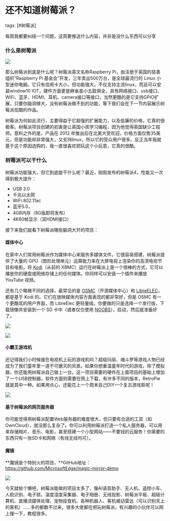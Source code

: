 # 还不知道树莓派？
tags: [#树莓派]

每周我都要纠结一个问题，这周要推送什么内容，并非是没什么东西可以分享

### 什么是树莓派

![](https://syske-pic-bed.oss-cn-hangzhou.aliyuncs.com/imgs/images/20200808092622.png)

那么树莓派到底是什么呢？树莓派英文名称Raspberry Pi，由注册于英国的慈善组织“Raspberry Pi 基金会”开发，三年卖出500万台，是全球最流行的 Linux 小型迷你电脑。它只有信用卡大小，但功能强大，不仅支持主流linux，而且可以安装window10 IOT，硬件方面更是麻雀虽小五脏俱全，具有网络接口、usb接口、WiFi、蓝牙、HDMI、耳机、camera接口等接口，当然更酷的是它支持GPIO扩展，只要你脑洞够大，没有树莓派做不到的功能，等下我们会在下一节内容展示树莓派炫酷的作品。

树莓派为何如此流行，主要得益于它超强的扩展能力，以及低廉的价格，它真的很极客。树莓派项目创建的初衷是让英国小孩学习编程，因为他觉得英国缺少工程师。意料之外的是，产品在 2012 年推出后在北美大受欢迎。价格方面仅售35美元，但是功能却非常强大，又支持linux，所以它的受众用户很多。反正当年我就基于这个原因选购的，我一直很喜欢把玩这个小玩意，它真的很酷。

### 树莓派可以干什么

树莓派功能强大，但它到底能干什么呢？最近，刚刚发布的树莓派4，性能又一次得到极大提升：

- USB 3.0
- 千兆以太网
- WiFi 802.11ac
- 蓝牙5.0，
- 4GB内存（8G版即将发布）
- 4K60帧显示（双HDMI接口）

接下来我们就看下树莓派哪些脑洞大开的项目：

#### 媒体中心

在家中人们常用树莓派作为媒体中心来服务多媒体文件。它很容易搭建，树莓派提供了大量的 GPU（图形处理单元）运算能力来在大屏电视上渲染你的高清电视节目和电影。将 [Kodi](https://links.jianshu.com/go?to=https%3A%2F%2Fkodi.tv%2F)（从前的 XBMC）运行在树莓派上是一个很棒的方式，它可以播放你的硬盘或网络存储上的任何媒体。你同样可以安装一个插件来播放 YouTube 视频。

还有几个略微不同的选择，最常见的是 [OSMC](https://links.jianshu.com/go?to=https%3A%2F%2Fosmc.tv%2F)（开源媒体中心）和 [LibreELEC](https://links.jianshu.com/go?to=https%3A%2F%2Flibreelec.tv%2F)，都是基于 Kodi 的。它们在放映媒体内容方面表现的都非常好，但是 OSMC 有一个更酷炫的用户界面，而 LibreElec 更轻量级。你要做的只是选择一个发行版，下载镜像并安装到一个 SD 卡中（或者仅仅使用 [NOOBS](https://links.jianshu.com/go?to=https%3A%2F%2Fwww.raspberrypi.org%2Fdownloads%2Fnoobs%2F)），启动，然后就准备好了。

![](https://syske-pic-bed.oss-cn-hangzhou.aliyuncs.com/imgs/images/20200808095454.png)



![](https://syske-pic-bed.oss-cn-hangzhou.aliyuncs.com/imgs/images/20200808095516.png)

#### 小霸王游戏机

还记得我们小时候接在电视机上玩的游戏机吗？超级玛丽、魂斗罗等游戏人物已经成为了我们童年里一道不可磨灭的风景。如果你想重温童年时代的游戏，除了模拟器，你还能用树莓派自己做上一台。这一项目需要的硬件在上面项目的基础上增加了一个USB控制器，软件方面则需要在网上下载，有许多不同的版本，RetroPie就是其中一种。如果用点心，还能花上一个周末自己DIY一个复古游戏柜呢！

![](https://syske-pic-bed.oss-cn-hangzhou.aliyuncs.com/imgs/images/20200808095640.png)

#### 基于树莓派的网页服务器

你可能觉得用树莓派配置Web服务器的难度很大，但只要有合适的工具（如OwnCloud），就没那么复杂了。你可以利用树莓派打造一个私人服务器，可以用来存储相片、音乐、电影，甚至搭建一个小型网站——不要钱的云服务！你需要的东西只有一张SD卡和网络（有线无线均可）。

#### 魔镜

**魔镜是个特别火的项目，**GitHub地址：https://github.com/MicrosoftEdge/magic-mirror-demo

![](https://syske-pic-bed.oss-cn-hangzhou.aliyuncs.com/imgs/images/20200808100212.png)



今天就偷个懒吧，树莓派能做的项目太多了，像AI语音助手、无人机、遥控小车、人脸识别、电子锁、温度湿度采集器、电子相册、无线投影、树莓派平板、超级计算机、直播流媒体处理、宠物投食机、各种机器人、客机被动雷达（可以识别天上的客机）……多的都数不过来，很多大佬都在把玩树莓派，有兴趣的小伙伴可以网上搜一下，教程很多。

